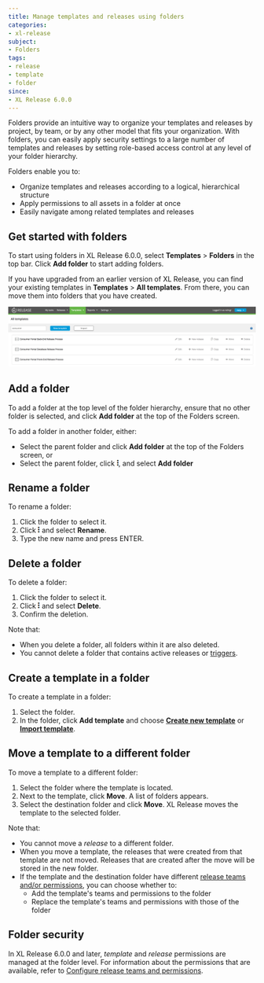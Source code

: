 ```yaml
---
title: Manage templates and releases using folders
categories:
- xl-release
subject:
- Folders
tags:
- release
- template
- folder
since:
- XL Release 6.0.0
---
```


Folders provide an intuitive way to organize your templates and releases by project, by team, or by any other model that fits your organization. With folders, you can easily apply security settings to a large number of templates and releases by setting role-based access control at any level of your folder hierarchy.

Folders enable you to:

* Organize templates and releases according to a logical, hierarchical structure
* Apply permissions to all assets in a folder at once
* Easily navigate among related templates and releases

## Get started with folders

To start using folders in XL Release 6.0.0, select **Templates** > **Folders** in the top bar. Click **Add folder** to start adding folders.

If you have upgraded from an earlier version of XL Release, you can find your existing templates in **Templates** > **All templates**. From there, you can move them into folders that you have created.

![Templates that are not in a folder](../images/templates-all-templates.png)

## Add a folder

To add a folder at the top level of the folder hierarchy, ensure that no other folder is selected, and click **Add folder** at the top of the Folders screen.

To add a folder in another folder, either:

* Select the parent folder and click **Add folder** at the top of the Folders screen, or
* Select the parent folder, click ![Action menu](/images/menu_three_dots.png), and select **Add folder**

## Rename a folder

To rename a folder:

1. Click the folder to select it.
2. Click ![Action menu](/images/menu_three_dots.png) and select **Rename**.
3. Type the new name and press ENTER.

## Delete a folder

To delete a folder:

1. Click the folder to select it.
2. Click ![Action menu](/images/menu_three_dots.png) and select **Delete**.
3. Confirm the deletion.

Note that:

* When you delete a folder, all folders within it are also deleted.
* You cannot delete a folder that contains active releases or [triggers](/xl-release/how-to/create-a-release-trigger.html).

## Create a template in a folder

To create a template in a folder:

1. Select the folder.
2. In the folder, click **Add template** and choose [**Create new template**](/xl-release/how-to/create-a-release-template.html) or [**Import template**](/xl-release/how-to/import-a-release-template.html).

## Move a template to a different folder

To move a template to a different folder:

1. Select the folder where the template is located.
2. Next to the template, click **Move**. A list of folders appears.
3. Select the destination folder and click **Move**. XL Release moves the template to the selected folder.

Note that:

* You cannot move a _release_ to a different folder.
* When you move a template, the releases that were created from that template are not moved. Releases that are created after the move will be stored in the new folder.
* If the template and the destination folder have different [release teams and/or permissions](/xl-release/how-to/configure-release-teams-and-permissions.html), you can choose whether to:
    * Add the template's teams and permissions to the folder
    * Replace the template's teams and permissions with those of the folder

## Folder security

In XL Release 6.0.0 and later, _template_ and _release_ permissions are managed at the folder level. For information about the permissions that are available, refer to [Configure release teams and permissions](/xl-release/how-to/configure-release-teams-and-permissions.html).
